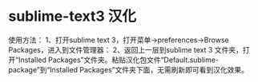 # sublime-text3 汉化

使用方法：
1、打开sublime text 3，打开菜单->preferences->Browse Packages，进入到文件管理器：
2、返回上一层到sublime text 3 文件夹，打开“Installed Packages”文件夹。粘贴汉化包文件“Default.sublime-package”到“Installed Packages”文件夹下面，无需刷新即可看到汉化效果。
